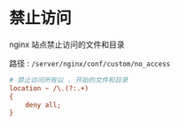# 禁止访问

nginx 站点禁止访问的文件和目录

路径 : `/server/nginx/conf/custom/no_access`

```ini
# 禁止访问所有以 . 开始的文件和目录
location ~ /\.(?:.+)
{
    deny all;
}
```
